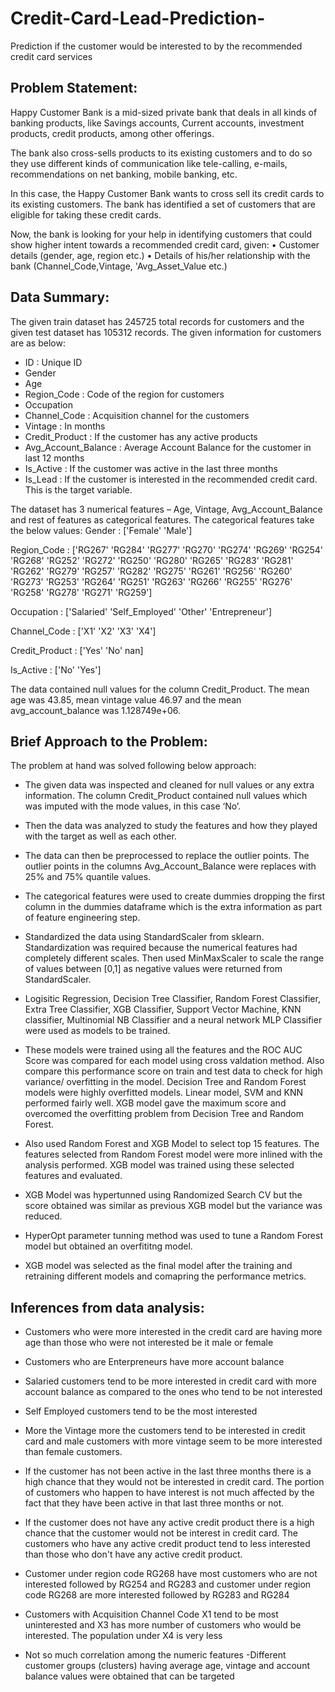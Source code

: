 # Credit-Card-Lead-Prediction-
Prediction if the customer would be interested to by the recommended credit card services 

## Problem Statement: 

Happy Customer Bank is a mid-sized private bank that deals in all kinds of banking products, like Savings accounts, Current accounts, investment products, credit products, among other offerings.

The bank also cross-sells products to its existing customers and to do so they use different kinds of communication like tele-calling, e-mails, recommendations on net banking, mobile banking, etc. 

In this case, the Happy Customer Bank wants to cross sell its credit cards to its existing customers. The bank has identified a set of customers that are eligible for taking these credit cards.

Now, the bank is looking for your help in identifying customers that could show higher intent towards a recommended credit card, given:
    • Customer details (gender, age, region etc.)
    • Details of his/her relationship with the bank (Channel_Code,Vintage, 'Avg_Asset_Value etc.)

## Data Summary:
The given train dataset has 245725 total records for customers and the given test dataset has 105312 records. The given information for customers are as below:
- ID : Unique ID
- Gender
- Age
- Region_Code : Code of the region for customers
- Occupation
- Channel_Code : Acquisition channel for the customers
- Vintage : In months
- Credit_Product : If the customer has any active products
- Avg_Account_Balance : Average Account Balance for the customer in last 12 months
- Is_Active : If the customer was active in the last three months
- Is_Lead : If the customer is interested in the recommended credit card. This is the target variable.

The dataset has 3 numerical features – Age, Vintage, Avg_Account_Balance and rest of features as  categorical features. The categorical features take the below values:
Gender  :  ['Female' 'Male'] 

Region_Code  :  ['RG267' 'RG284' 'RG277' 'RG270' 'RG274' 'RG269' 'RG254' 'RG268' 'RG252'
 'RG272' 'RG250' 'RG280' 'RG265' 'RG283' 'RG281' 'RG262' 'RG279' 'RG257'
 'RG282' 'RG275' 'RG261' 'RG256' 'RG260' 'RG273' 'RG253' 'RG264' 'RG251'
 'RG263' 'RG266' 'RG255' 'RG276' 'RG258' 'RG278' 'RG271' 'RG259'] 

Occupation  :  ['Salaried' 'Self_Employed' 'Other' 'Entrepreneur'] 

Channel_Code  :  ['X1' 'X2' 'X3' 'X4'] 

Credit_Product  :  ['Yes' 'No' nan] 

Is_Active  :  ['No' 'Yes'] 
 
The data contained null values for the column Credit_Product. The mean age was 43.85, mean vintage value 46.97 and the mean avg_account_balance was 1.128749e+06. 

## Brief Approach to the Problem:

The problem at hand was solved following below approach:

- The given data was inspected and cleaned for null values or any extra information. The column Credit_Product contained null values which was imputed with the mode values, in this case ‘No’.

- Then the data was analyzed to study the features and how they played with the target as well as each other.

- The data can then be preprocessed to replace the outlier points. The outlier points in the columns Avg_Account_Balance were replaces with 25% and 75% quantile values.

- The categorical features were used to create dummies dropping the first column in the dummies dataframe which is the extra information as part of feature engineering step.
 
- Standardized the data using StandardScaler from sklearn. Standardization was required because the numerical features had completely different scales. Then used MinMaxScaler to scale the range of values between [0,1] as negative values were returned from StandardScaler.

- Logisitic Regression, Decision Tree Classifier,  Random Forest Classifier, Extra Tree Classifier, XGB Classifier, Support Vector Machine, KNN classifier, Multinomial NB Classifier and a neural network MLP Classifier were used as models to be trained.

- These models were trained using all the features and the ROC AUC Score was compared for each model using cross valdation method. Also compare this performance score on train and test data to check for high variance/ overfitting in the model. Decision Tree and Random Forest models were highly overfitted models. Linear model, SVM and KNN performed fairly well. XGB model gave the maximum score and overcomed the overfitting problem from Decision Tree and Random Forest.

- Also used Random Forest and XGB Model to select top 15 features. The features selected from Random Forest model were more inlined with the analysis performed. XGB model was trained using these selected features and evaluated.

- XGB Model was hypertunned using Randomized Search CV but the score obtained was similar as previous XGB model but the variance was reduced.

- HyperOpt parameter tunning method was used to tune a Random Forest model but obtained an overfititng model.

- XGB model was selected as the final model after the training and retraining different models and comapring the performance metrics.


## Inferences from data analysis:

- Customers who were more interested in the credit card are having more age than those who were not interested be it male or female

- Customers who are Enterpreneurs have more account balance

- Salaried customers tend to be more interested in credit card with more account balance as compared to the ones who tend to be not interested

- Self Employed customers tend to be the most interested

- More the Vintage more the customers tend to be interested in credit card and male customers with more vintage seem to be more interested than female customers.

- If the customer has not been active in the last three months there is a high chance that they would not be interested in credit card. The portion of customers who happen to have interest is not much affected by the fact that they have been active in that last three months or not.

- If the customer does not have any active credit product there is a high chance that the customer would not be interest in credit card. The customers who have any active credit product tend to less interested than those who don't have any active credit product.

- Customer under region code RG268 have most customers who are not interested followed by RG254 and RG283 and customer under region code RG268 are more interested followed by RG283 and RG284
- Customers with Acquisition Channel Code X1 tend to be most uninterested and X3 has more number of customers who would be interested. The population under X4 is very less
- Not so much correlation among the numeric features
-Different customer groups (clusters)  having average age, vintage and account balance values were obtained that can be targeted
     
